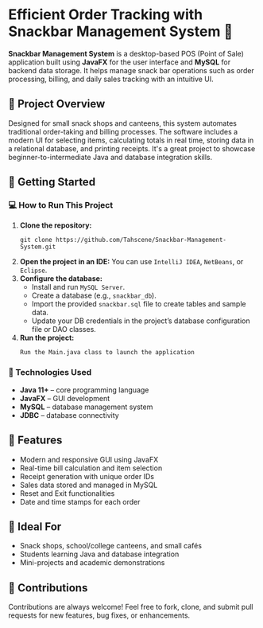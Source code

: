 <h1>Efficient Order Tracking with <strong>Snackbar Management System</strong> 🍔</h1>
<p>
  <strong>Snackbar Management System</strong> is a desktop-based POS (Point of Sale) application built using <strong>JavaFX</strong> for the user interface and <strong>MySQL</strong> for backend data storage. It helps manage snack bar operations such as order processing, billing, and daily sales tracking with an intuitive UI.
</p>

<!-- GitHub image link -->


<h2>📄 Project Overview</h2>
<p>
Designed for small snack shops and canteens, this system automates traditional order-taking and billing processes. The software includes a modern UI for selecting items, calculating totals in real time, storing data in a relational database, and printing receipts. It's a great project to showcase beginner-to-intermediate Java and database integration skills.
</p>

<h2>🚀 Getting Started</h2>
<h3>💻 How to Run This Project</h3>
<ol>
  <li><strong>Clone the repository:</strong>
    <pre><code>git clone https://github.com/Tahscene/Snackbar-Management-System.git</code></pre>
  </li>
  <li><strong>Open the project in an IDE:</strong> You can use <code>IntelliJ IDEA</code>, <code>NetBeans</code>, or <code>Eclipse</code>.</li>
  <li><strong>Configure the database:</strong>
    <ul>
      <li>Install and run <code>MySQL Server</code>.</li>
      <li>Create a database (e.g., <code>snackbar_db</code>).</li>
      <li>Import the provided <code>snackbar.sql</code> file to create tables and sample data.</li>
      <li>Update your DB credentials in the project’s database configuration file or DAO classes.</li>
    </ul>
  </li>
  <li><strong>Run the project:</strong>
    <pre><code>Run the Main.java class to launch the application</code></pre>
  </li>
</ol>

<h3>🔧 Technologies Used</h3>
<ul>
  <li><strong>Java 11+</strong> – core programming language</li>
  <li><strong>JavaFX</strong> – GUI development</li>
  <li><strong>MySQL</strong> – database management system</li>
  <li><strong>JDBC</strong> – database connectivity</li>
</ul>

<h2>🎨 Features</h2>
<ul>
  <li>Modern and responsive GUI using JavaFX</li>
  <li>Real-time bill calculation and item selection</li>
  <li>Receipt generation with unique order IDs</li>
  <li>Sales data stored and managed in MySQL</li>
  <li>Reset and Exit functionalities</li>
  <li>Date and time stamps for each order</li>
</ul>

<h2>🍟 Ideal For</h2>
<ul>
  <li>Snack shops, school/college canteens, and small cafés</li>
  <li>Students learning Java and database integration</li>
  <li>Mini-projects and academic demonstrations</li>
</ul>

<h2>🤝 Contributions</h2>
<p>Contributions are always welcome! Feel free to fork, clone, and submit pull requests for new features, bug fixes, or enhancements.</p>



